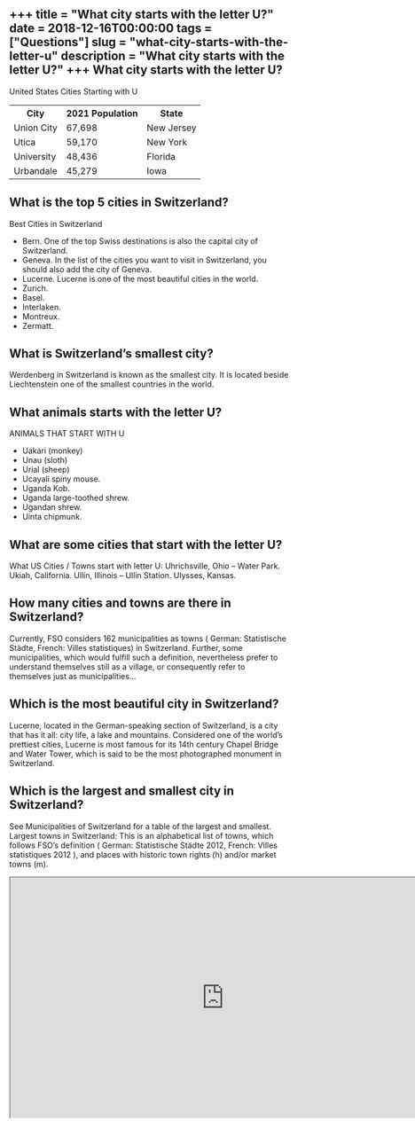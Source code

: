 +++
title = "What city starts with the letter U?"
date = 2018-12-16T00:00:00
tags = ["Questions"]
slug = "what-city-starts-with-the-letter-u"
description = "What city starts with the letter U?"
+++
What city starts with the letter U?
-----------------------------------

United States Cities Starting with U

<table><tr><th>City</th><th>2021 Population</th><th>State</th></tr><tr><td>Union City</td><td>67,698</td><td>New Jersey</td></tr><tr><td>Utica</td><td>59,170</td><td>New York</td></tr><tr><td>University</td><td>48,436</td><td>Florida</td></tr><tr><td>Urbandale</td><td>45,279</td><td>Iowa</td></tr></table>

What is the top 5 cities in Switzerland?
----------------------------------------

Best Cities in Switzerland

- Bern. One of the top Swiss destinations is also the capital city of Switzerland.
- Geneva. In the list of the cities you want to visit in Switzerland, you should also add the city of Geneva.
- Lucerne. Lucerne is one of the most beautiful cities in the world.
- Zurich.
- Basel.
- Interlaken.
- Montreux.
- Zermatt.

What is Switzerland’s smallest city?
------------------------------------

Werdenberg in Switzerland is known as the smallest city. It is located beside Liechtenstein one of the smallest countries in the world.

What animals starts with the letter U?
--------------------------------------

ANIMALS THAT START WITH U

- Uakari (monkey)
- Unau (sloth)
- Urial (sheep)
- Ucayali spiny mouse.
- Uganda Kob.
- Uganda large-toothed shrew.
- Ugandan shrew.
- Uinta chipmunk.

What are some cities that start with the letter U?
--------------------------------------------------

What US Cities / Towns start with letter U: Uhrichsville, Ohio – Water Park. Ukiah, California. Ullin, Illinois – Ullin Station. Ulysses, Kansas.

How many cities and towns are there in Switzerland?
---------------------------------------------------

Currently, FSO considers 162 municipalities as towns ( German: Statistische Städte, French: Villes statistiques) in Switzerland. Further, some municipalities, which would fulfill such a definition, nevertheless prefer to understand themselves still as a village, or consequently refer to themselves just as municipalities…

Which is the most beautiful city in Switzerland?
------------------------------------------------

Lucerne, located in the German-speaking section of Switzerland, is a city that has it all: city life, a lake and mountains. Considered one of the world’s prettiest cities, Lucerne is most famous for its 14th century Chapel Bridge and Water Tower, which is said to be the most photographed monument in Switzerland.

Which is the largest and smallest city in Switzerland?
------------------------------------------------------

See Municipalities of Switzerland for a table of the largest and smallest. Largest towns in Switzerland: This is an alphabetical list of towns, which follows FSO’s definition ( German: Statistische Städte 2012, French: Villes statistiques 2012 ), and places with historic town rights (h) and/or market towns (m).

<iframe allow="accelerometer; autoplay; clipboard-write; encrypted-media; gyroscope; picture-in-picture" allowfullscreen="" class="__youtube_prefs__  epyt-is-override  no-lazyload" data-no-lazy="1" data-origheight="433" data-origwidth="770" data-skipgform_ajax_framebjll="" height="433" id="_ytid_96299" loading="lazy" src="https://www.youtube.com/embed/b40b9FsTNaI?enablejsapi=1&autoplay=0&cc_load_policy=0&cc_lang_pref=&iv_load_policy=1&loop=0&modestbranding=0&rel=1&fs=1&playsinline=0&autohide=2&theme=dark&color=red&controls=1&" title="YouTube player" width="770"></iframe>